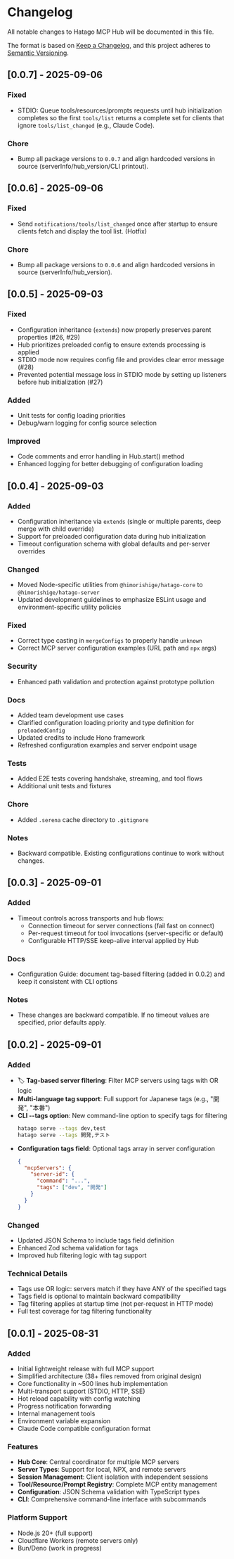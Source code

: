 # Changelog

All notable changes to Hatago MCP Hub will be documented in this file.

The format is based on [Keep a Changelog](https://keepachangelog.com/en/1.0.0/),
and this project adheres to [Semantic Versioning](https://semver.org/spec/v2.0.0.html).

## [0.0.7] - 2025-09-06

### Fixed

- STDIO: Queue tools/resources/prompts requests until hub initialization completes so the first `tools/list` returns a complete set for clients that ignore `tools/list_changed` (e.g., Claude Code).

### Chore

- Bump all package versions to `0.0.7` and align hardcoded versions in source (serverInfo/hub_version/CLI printout).

## [0.0.6] - 2025-09-06

### Fixed

- Send `notifications/tools/list_changed` once after startup to ensure clients fetch and display the tool list. (Hotfix)

### Chore

- Bump all package versions to `0.0.6` and align hardcoded versions in source (serverInfo/hub_version).

## [0.0.5] - 2025-09-03

### Fixed

- Configuration inheritance (`extends`) now properly preserves parent properties (#26, #29)
- Hub prioritizes preloaded config to ensure extends processing is applied
- STDIO mode now requires config file and provides clear error message (#28)
- Prevented potential message loss in STDIO mode by setting up listeners before hub initialization (#27)

### Added

- Unit tests for config loading priorities
- Debug/warn logging for config source selection

### Improved

- Code comments and error handling in Hub.start() method
- Enhanced logging for better debugging of configuration loading

## [0.0.4] - 2025-09-03

### Added

- Configuration inheritance via `extends` (single or multiple parents, deep merge with child override)
- Support for preloaded configuration data during hub initialization
- Timeout configuration schema with global defaults and per-server overrides

### Changed

- Moved Node-specific utilities from `@himorishige/hatago-core` to `@himorishige/hatago-server`
- Updated development guidelines to emphasize ESLint usage and environment-specific utility policies

### Fixed

- Correct type casting in `mergeConfigs` to properly handle `unknown`
- Correct MCP server configuration examples (URL path and `npx` args)

### Security

- Enhanced path validation and protection against prototype pollution

### Docs

- Added team development use cases
- Clarified configuration loading priority and type definition for `preloadedConfig`
- Updated credits to include Hono framework
- Refreshed configuration examples and server endpoint usage

### Tests

- Added E2E tests covering handshake, streaming, and tool flows
- Additional unit tests and fixtures

### Chore

- Added `.serena` cache directory to `.gitignore`

### Notes

- Backward compatible. Existing configurations continue to work without changes.

## [0.0.3] - 2025-09-01

### Added

- Timeout controls across transports and hub flows:
  - Connection timeout for server connections (fail fast on connect)
  - Per-request timeout for tool invocations (server-specific or default)
  - Configurable HTTP/SSE keep-alive interval applied by Hub

### Docs

- Configuration Guide: document tag-based filtering (added in 0.0.2) and keep it consistent with CLI options

### Notes

- These changes are backward compatible. If no timeout values are specified, prior defaults apply.

## [0.0.2] - 2025-09-01

### Added

- 🏷️ **Tag-based server filtering**: Filter MCP servers using tags with OR logic
- **Multi-language tag support**: Full support for Japanese tags (e.g., "開発", "本番")
- **CLI --tags option**: New command-line option to specify tags for filtering
  ```bash
  hatago serve --tags dev,test
  hatago serve --tags 開発,テスト
  ```
- **Configuration tags field**: Optional tags array in server configuration
  ```json
  {
    "mcpServers": {
      "server-id": {
        "command": "...",
        "tags": ["dev", "開発"]
      }
    }
  }
  ```

### Changed

- Updated JSON Schema to include tags field definition
- Enhanced Zod schema validation for tags
- Improved hub filtering logic with tag support

### Technical Details

- Tags use OR logic: servers match if they have ANY of the specified tags
- Tags field is optional to maintain backward compatibility
- Tag filtering applies at startup time (not per-request in HTTP mode)
- Full test coverage for tag filtering functionality

## [0.0.1] - 2025-08-31

### Added

- Initial lightweight release with full MCP support
- Simplified architecture (38+ files removed from original design)
- Core functionality in ~500 lines hub implementation
- Multi-transport support (STDIO, HTTP, SSE)
- Hot reload capability with config watching
- Progress notification forwarding
- Internal management tools
- Environment variable expansion
- Claude Code compatible configuration format

### Features

- **Hub Core**: Central coordinator for multiple MCP servers
- **Server Types**: Support for local, NPX, and remote servers
- **Session Management**: Client isolation with independent sessions
- **Tool/Resource/Prompt Registry**: Complete MCP entity management
- **Configuration**: JSON Schema validation with TypeScript types
- **CLI**: Comprehensive command-line interface with subcommands

### Platform Support

- Node.js 20+ (full support)
- Cloudflare Workers (remote servers only)
- Bun/Deno (work in progress)
